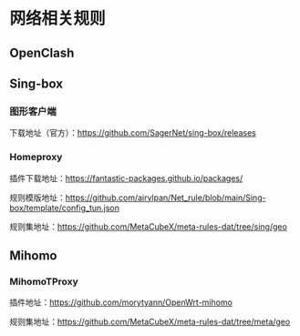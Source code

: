 # 网络相关规则

## OpenClash

## Sing-box

### 图形客户端

下载地址（官方）：https://github.com/SagerNet/sing-box/releases

### Homeproxy

插件下载地址：https://fantastic-packages.github.io/packages/

规则模版地址：https://github.com/airylpan/Net_rule/blob/main/Sing-box/template/config_tun.json

规则集地址：https://github.com/MetaCubeX/meta-rules-dat/tree/sing/geo

## Mihomo

### MihomoTProxy

插件地址：https://github.com/morytyann/OpenWrt-mihomo

规则集地址：https://github.com/MetaCubeX/meta-rules-dat/tree/meta/geo
